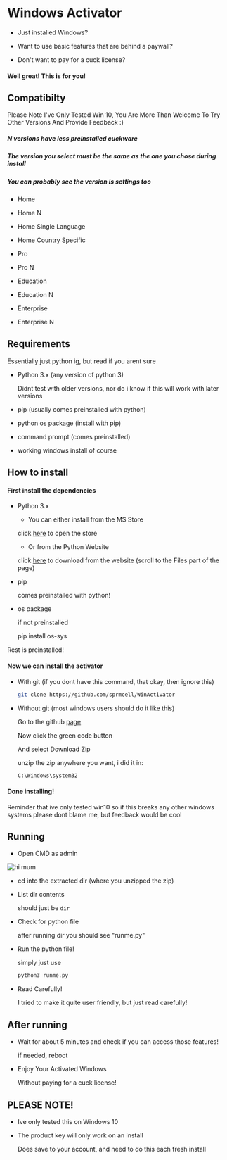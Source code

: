 # Windows Activator

- Just installed Windows?

- Want to use basic features that are behind a paywall?

- Don't want to pay for a cuck license?

#### Well great! This is for you!

## Compatibilty

Please Note I've Only Tested Win 10, You Are More Than Welcome To Try Other Versions And Provide Feedback :)

##### N versions have less preinstalled cuckware
##### The version you select must be the same as the one you chose during install
##### You can probably see the version is settings too

- Home

- Home N

- Home Single Language

- Home Country Specific 

- Pro

- Pro N 

- Education 

- Education N 

- Enterprise 

- Enterprise N

## Requirements

Essentially just python ig, but read if you arent sure

- Python 3.x (any version of python 3)
  
  Didnt test with older versions, nor do i know if this will work with later versions

- pip (usually comes preinstalled with python)

- python os package (install with pip)

- command prompt (comes preinstalled)

- working windows install of course


## How to install

#### First install the dependencies

- Python 3.x

  - You can either install from the MS Store

   click [here](https://apps.microsoft.com/store/detail/python-310/9PJPW5LDXLZ5) to open the store


  - Or from the Python Website

   click [here](https://www.python.org/downloads/release/python-3100/) to download from the website (scroll to the Files part of the page)


- pip

  comes preinstalled with python! 


- os package

  if not preinstalled


  pip install os-sys


Rest is preinstalled!

#### Now we can install the activator

- With git (if you dont have this command, that okay, then ignore this)

  ```sh
  git clone https://github.com/sprmcell/WinActivator
  ```

- Without git (most windows users should do it like this)

  Go to the github [page](https://github.com/sprmcell/WinActivator)

  Now click the green code button

  And select Download Zip

  unzip the zip anywhere you want, i did it in:

  ```bat
  C:\Windows\system32
  ```

#### Done installing!

Reminder that ive only tested win10 so if this breaks any other windows systems please dont blame me, but feedback would be cool

## Running 
  
- Open CMD as admin

![hi mum](https://www.wikihow.com/images/6/68/Run-Command-Prompt-As-an-Administrator-on-Windows-Step-4.jpg)


- cd into the extracted dir (where you unzipped the zip)

- List dir contents
    
    should just be `dir`

- Check for python file

    after running dir you should see "runme.py"

- Run the python file! 

  simply just use 

  ```sh
  python3 runme.py
  ```

- Read Carefully! 

    I tried to make it quite user friendly, but just read carefully!


## After running

- Wait for about 5 minutes and check if you can access those features!

    if needed, reboot

- Enjoy Your Activated Windows 

    Without paying for a cuck license! 





## PLEASE NOTE!

- Ive only tested this on Windows 10

- The product key will only work on an install

    Does save to your account, and need to do this each fresh install
